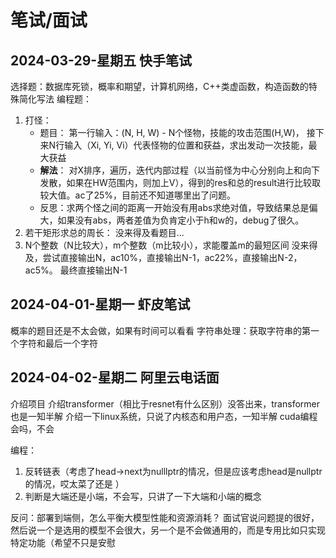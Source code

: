 
# 笔试/面试
## 2024-03-29-星期五 快手笔试
选择题：数据库死锁，概率和期望，计算机网络，C++类虚函数，构造函数的特殊简化写法
编程题：
1. 打怪：
   - 题目： 第一行输入：(N, H, W) - N个怪物，技能的攻击范围(H,W)， 接下来N行输入（Xi, Yi, Vi）代表怪物的位置和获益，求出发动一次技能，最大获益
   - **解法**： 对X排序，遍历，迭代内部过程（以当前怪为中心分别向上和向下发散，如果在HW范围内，则加上V），得到的res和总的result进行比较取较大值。ac了25%，目前还不知道哪里出了问题。
   - 反思：求两个怪之间的距离一开始没有用abs求绝对值，导致结果总是偏大，如果没有abs，两者差值为负肯定小于h和w的，debug了很久。
2. 若干矩形求总的周长：
   没来得及看题目...
3. N个整数（N比较大），m个整数（m比较小），求能覆盖m的最短区间
   没来得及，尝试直接输出N，ac10%，直接输出N-1，ac22%，直接输出N-2，ac5%。
   最终直接输出N-1

## 2024-04-01-星期一 虾皮笔试
概率的题目还是不太会做，如果有时间可以看看
字符串处理：获取字符串的第一个字符和最后一个字符

## 2024-04-02-星期二 阿里云电话面
介绍项目
介绍transformer（相比于resnet有什么区别）没答出来，transformer也是一知半解
介绍一下linux系统，只说了内核态和用户态，一知半解
cuda编程会吗，不会

编程：
1. 反转链表（考虑了head->next为nulllptr的情况，但是应该考虑head是nullptr的情况，哎太菜了还是 ）
2. 判断是大端还是小端，不会写，只讲了一下大端和小端的概念


反问：部署到端侧，怎么平衡大模型性能和资源消耗？
面试官说问题提的很好，然后说一个是选用的模型不会很大，另一个是不会做通用的，而是专用比如只实现特定功能（希望不只是安慰
